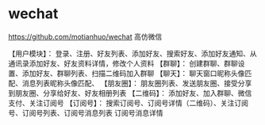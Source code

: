 # wechat
https://github.com/motianhuo/wechat
高仿微信

【用户模块】：
登录、注册、好友列表、添加好友、搜索好友、添加好友通知、从通讯录添加好友、好友资料详情，修改个人资料
【群聊】：
创建群聊、群聊设置、添加好友、群聊列表、扫描二维码加入群聊
【聊天】：
聊天窗口昵称头像匹配、消息列表昵称头像匹配、
【朋友圈】：
朋友圈列表、发送朋友圈、接受分享到朋友圈、分享给好友、好友相册列表
【二维码】：
添加好友、加入群聊、微信支付、关注订阅号
【订阅号】：
搜索订阅号、订阅号详情（二维码）、关注订阅号、订阅号列表、订阅号消息列表
订阅号消息详情
